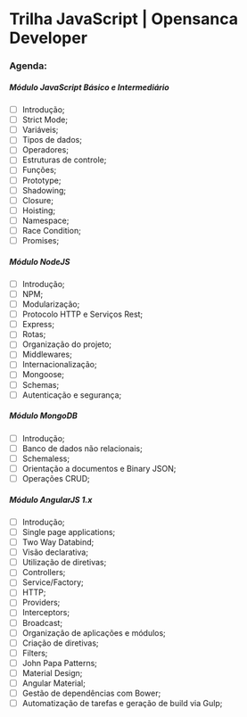 # Trilha JavaScript | Opensanca Developer

### Agenda:

##### Módulo JavaScript Básico e Intermediário

- [ ] Introdução;
- [ ] Strict Mode;
- [ ] Variáveis;
- [ ] Tipos de dados;
- [ ] Operadores;
- [ ] Estruturas de controle;
- [ ] Funções;
- [ ] Prototype;
- [ ] Shadowing;
- [ ] Closure;
- [ ] Hoisting;
- [ ] Namespace;
- [ ] Race Condition;
- [ ] Promises;

##### Módulo NodeJS

- [ ] Introdução;
- [ ] NPM;
- [ ] Modularização;
- [ ] Protocolo HTTP e Serviços Rest;
- [ ] Express;
- [ ] Rotas;
- [ ] Organização do projeto;
- [ ] Middlewares;
- [ ] Internacionalização;
- [ ] Mongoose;
- [ ] Schemas;
- [ ] Autenticação e segurança;

##### Módulo MongoDB

- [ ] Introdução;
- [ ] Banco de dados não relacionais;
- [ ] Schemaless;
- [ ] Orientação a documentos e Binary JSON;
- [ ] Operações CRUD;

##### Módulo AngularJS 1.x

- [ ] Introdução;
- [ ] Single page applications;
- [ ] Two Way Databind;
- [ ] Visão declarativa;
- [ ] Utilização de diretivas;
- [ ] Controllers;
- [ ] Service/Factory;
- [ ] HTTP;
- [ ] Providers;
- [ ] Interceptors;
- [ ] Broadcast;
- [ ] Organização de aplicações e módulos;
- [ ] Criação de diretivas;
- [ ] Filters;
- [ ] John Papa Patterns;
- [ ] Material Design;
- [ ] Angular Material;
- [ ] Gestão de dependências com Bower;
- [ ] Automatização de tarefas e geração de build via Gulp;
